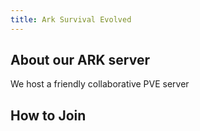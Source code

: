 ```yaml
---
title: Ark Survival Evolved
---
```


## About our ARK server

We host a friendly collaborative PVE server

## How to Join